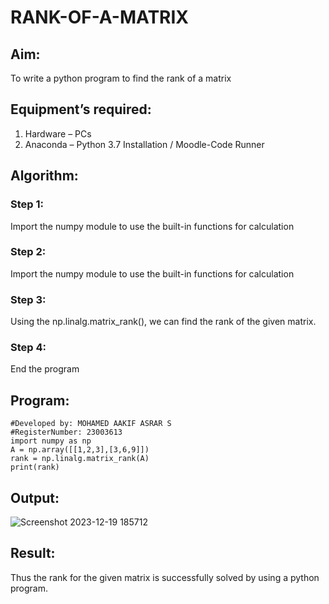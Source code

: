 # RANK-OF-A-MATRIX
## Aim:
To write a python program to find the rank of a matrix
## Equipment’s required:
1. 	Hardware – PCs
2. 	Anaconda – Python 3.7 Installation / Moodle-Code Runner
## Algorithm:
### Step 1: 
Import the numpy module to use the built-in functions for calculation
### Step 2: 
Import the numpy module to use the built-in functions for calculation
### Step 3: 
Using the np.linalg.matrix_rank(), we can find the rank of the given matrix.
### Step 4: 
End the program
## Program:

```#Program to find the rank of a matrix.
#Developed by: MOHAMED AAKIF ASRAR S
#RegisterNumber: 23003613
import numpy as np
A = np.array([[1,2,3],[3,6,9]])
rank = np.linalg.matrix_rank(A)
print(rank)
```

## Output:
![Screenshot 2023-12-19 185712](https://github.com/ArchanaSharikalHarinarayanan/RANK-OF-A-MATRIX/assets/148514683/4f7e07ed-b877-40ac-81cf-c638634514e1)

## Result:
Thus the rank for the given matrix is successfully solved by  using a python program.

